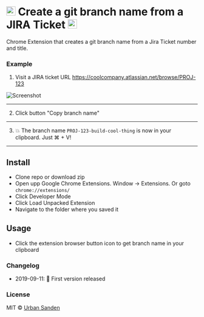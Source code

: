 <h1>
<img src="https://cdn.svgporn.com/logos/git-icon.svg" width="24">
Create a git branch name from a JIRA Ticket
<img src="https://cdn.svgporn.com/logos/jira.svg" width="24">
</h1>

Chrome Extension that creates a git branch name from a Jira Ticket number and title.

### Example

1. Visit a JIRA ticket URL https://coolcompany.atlassian.net/browse/PROJ-123

![Screenshot](https://res.cloudinary.com/urre/image/upload/v1623141482/screenshots/mrzdmwz0fcfm74ua5xbj.png)

***

2. Click button "Copy branch name"


***

3. 💥 The branch name `PROJ-123-build-cool-thing` is now in your clipboard. Just ⌘ + V!

---

## Install

+ Clone repo or download zip
+ Open upp Google Chrome Extensions. Window → Extensions. Or goto `chrome://extensions/`
+ Click Developer Mode
+ Click Load Unpacked Extension
+ Navigate to the folder where you saved it

## Usage
+ Click the extension browser button icon to get branch name in your clipboard

### Changelog
+ 2019-09-11: 🎉 First version released

### License

MIT © [Urban Sanden](https://twitter.com/urre)
